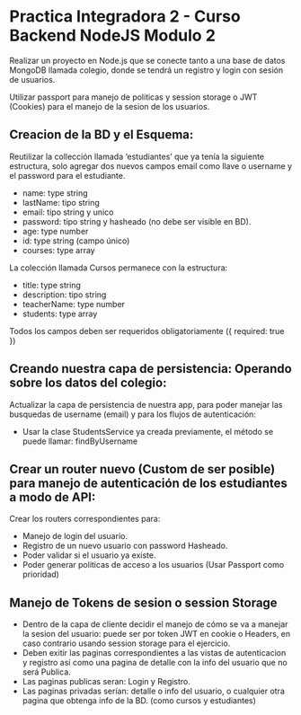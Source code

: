 # Practica Integradora 2 - Curso Backend NodeJS Modulo 2

Realizar un proyecto en Node.js que se conecte tanto a una base de datos MongoDB llamada colegio, donde se tendrá un registro y login con sesión de usuarios. 

Utilizar passport para manejo de politicas y session storage o JWT (Cookies) para el manejo de la sesion de los usuarios.

## Creacion de la BD y el Esquema:

Reutilizar la collección llamada ‘estudiantes’ que ya tenía la siguiente estructura, solo agregar dos nuevos campos email como llave o username y el password para el estudiante.
- name: type string
- lastName: tipo string
- email: tipo string y unico
- password: tipo string y hasheado (no debe ser visible en BD).
- age: type number
- id: type string (campo único)
- courses: type array

La colección llamada Cursos permanece con la estructura:

- title: type string
- description: tipo string
- teacherName: type number
- students: type array

Todos los campos deben ser requeridos obligatoriamente ({ required: true })

## Creando nuestra capa de persistencia: Operando sobre los datos del colegio:

Actualizar la capa de persistencia de nuestra app, para poder manejar las busquedas de username (email) y para los flujos de autenticación:

- Usar la clase StudentsService ya creada previamente, el método se puede llamar: findByUsername

## Crear un router nuevo (Custom de ser posible) para manejo de autenticación de los estudiantes a modo de API: 
Crear los routers correspondientes para:

- Manejo de login del usuario.
- Registro de un nuevo usuario con password Hasheado.
- Poder validar si el usuario ya existe.
- Poder generar politicas de acceso a los usuarios (Usar Passport como prioridad)

## Manejo de Tokens de sesion o session Storage

- Dentro de la capa de cliente decidir el manejo de cómo se va a manejar la sesion del usuario: puede ser por token JWT en cookie o Headers, en caso contrario usando session storage para el ejercicio.
- Deben exitir las paginas correspondientes a las vistas de autenticacion y registro así como una pagina de detalle con la info del usuario que no será Publica.
- Las paginas publicas seran: Login y Registro.
- Las paginas privadas serían: detalle o info del usuario, o cualquier otra pagina que obtenga info de la BD. (como cursos y estudiantes)
